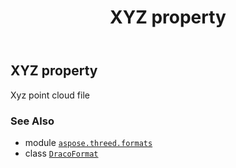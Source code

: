 ﻿---
title: XYZ property
second_title: Aspose.3D for Python via .NET API References
description: 
type: docs
weight: 550
url: /aspose.threed.formats/dracoformat/xyz/
is_root: false
---

## XYZ property


Xyz point cloud file

### See Also
* module [`aspose.threed.formats`](../../)
* class [`DracoFormat`](/3d/python-net/aspose.threed.formats/dracoformat)

